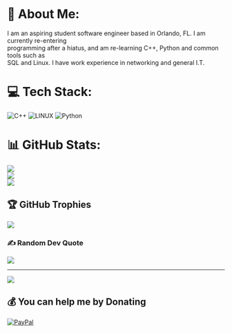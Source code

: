 # 💫 About Me:
I am an aspiring student software engineer based in Orlando, FL. I am currently re-entering<br>programming after a hiatus, and am re-learning C++, Python and common tools such as<br>SQL and Linux. I have work experience in networking and general I.T.


# 💻 Tech Stack:
![C++](https://img.shields.io/badge/c++-%2300599C.svg?style=for-the-badge&logo=c%2B%2B&logoColor=white) ![LINUX](https://img.shields.io/badge/Linux-FCC624?style=for-the-badge&logo=linux&logoColor=black) ![Python](https://img.shields.io/badge/python-3670A0?style=for-the-badge&logo=python&logoColor=ffdd54)
# 📊 GitHub Stats:
![](https://github-readme-stats.vercel.app/api?username=Auxz&theme=dark&hide_border=false&include_all_commits=true&count_private=true)<br/>
![](https://github-readme-streak-stats.herokuapp.com/?user=Auxz&theme=dark&hide_border=false)<br/>
![](https://github-readme-stats.vercel.app/api/top-langs/?username=Auxz&theme=dark&hide_border=false&include_all_commits=true&count_private=true&layout=compact)

## 🏆 GitHub Trophies
![](https://github-profile-trophy.vercel.app/?username=Auxz&theme=radical&no-frame=false&no-bg=false&margin-w=4)

### ✍️ Random Dev Quote
![](https://quotes-github-readme.vercel.app/api?type=vetical&theme=radical)

---
[![](https://visitcount.itsvg.in/api?id=Auxz&icon=8&color=0)](https://visitcount.itsvg.in)

  ## 💰 You can help me by Donating
  [![PayPal](https://img.shields.io/badge/PayPal-00457C?style=for-the-badge&logo=paypal&logoColor=white)](https://paypal.me/legionzones@gmail.com) 

  
<!-- Proudly created with GPRM ( https://gprm.itsvg.in ) -->
